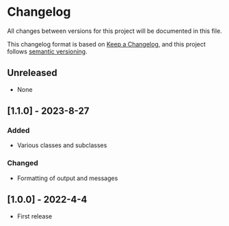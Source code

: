 # Changelog

All changes between versions for this project will be documented in this file.

This changelog format is based on [Keep a Changelog](https://keepachangelog.com/en/1.0.0/), and
this project follows [semantic versioning](https://semver.org/).


## Unreleased

- None


## [1.1.0] - 2023-8-27
### Added
- Various classes and subclasses

### Changed
- Formatting of output and messages


## [1.0.0] - 2022-4-4

- First release
